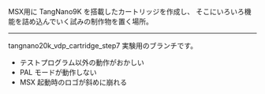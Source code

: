 MSX用に TangNano9K を搭載したカートリッジを作成し、
そこにいろいろ機能を詰め込んでいく試みの制作物を置く場所。

---
tangnano20k_vdp_cartridge_step7 実験用のブランチです。
- テストプログラム以外の動作がおかしい
- PAL モードが動作しない
- MSX 起動時のロゴが斜めに崩れる
